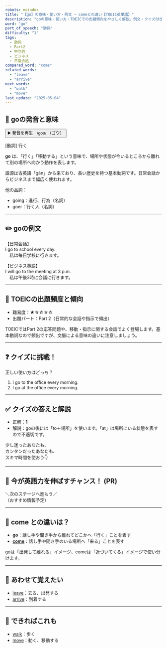 ```yaml
---
robots: noindex
title: "【go】の意味・使い方・例文 ― comeとの違い【TOEIC英単語】"
description: "goの意味・使い方・TOEICでの出題傾向をやさしく解説。例文・クイズ付きでcomeとの違いもわかりやすく学べます。"
word: "go"
part_of_speech: "動詞"
difficulty: "1"
tags:
  - 動詞
  - Part2
  - 中立的
  - ビジネス
  - 日常会話
compared_word: "come"
related_words:
  - "leave"
  - "arrive"
next_words:
  - "walk"
  - "move"
last_update: "2025-05-04"
---
```


## 🔰 goの発音と意味

<button class="play-audio" onclick="playTTS('go')">
  <span class="play-audio-main">
    ▶️ 発音を再生　/ɡoʊ/
  </span>
  <span class="play-audio-sub">
    （ゴウ）
  </span>
</button>

[動詞] 行く

**go** は、「行く」「移動する」という意味で、場所や状態が今いるところから離れて別の場所へ向かう動作を表します。

語源は古英語「gān」から来ており、長い歴史を持つ基本動詞です。日常会話からビジネスまで幅広く使われます。

他の品詞：  
- going：進行、行為（名詞）
- goer：行く人（名詞）

---

## ✏️ goの例文

【日常会話】  
I go to school every day.  
　私は毎日学校に行きます。

【ビジネス英語】  
I will go to the meeting at 3 p.m.  
　私は午後3時に会議に行きます。

---

## 🎯 TOEICの出題頻度と傾向

- 難易度：★☆☆☆☆
- 出題パート：Part 2（日常的な会話や指示で頻出）

TOEICではPart 2の応答問題や、移動・指示に関する会話でよく登場します。基本動詞なので頻出ですが、文脈による意味の違いに注意しましょう。

---

## ❓ クイズに挑戦！

正しい使い方はどっち？

1. I go to the office every morning.  
2. I go at the office every morning.

---

## ✅ クイズの答えと解説

- 正解：**1**
- 解説：goの後には「to＋場所」を使います。「at」は場所にいる状態を表すので不適切です。

少し迷ったあなたも、  
カンタンだったあなたも、  
スキマ時間を使おう👇️

---

## 🚀 今が英語力を伸ばすチャンス！ (PR)

<div class="info-center">
＼次のステージへ進もう／<br>  
（おすすめ情報予定）
</div>

---

## 🤔  come との違いは？

- **go**：話し手や聞き手から離れてどこかへ「行く」ことを表す
- **[come](/come)**：話し手や聞き手のいる場所へ「来る」ことを表す

goは「出発して離れる」イメージ、comeは「近づいてくる」イメージで使い分けます。

---

## 🧩 あわせて覚えたい

- [leave](/leave)：去る、出発する
- [arrive](/arrive)：到着する

---

## 📖 できればこれも

- [walk](/walk)：歩く
- [move](/move)：動く、移動する

<!-- cvid: aid17_bid07 -->
